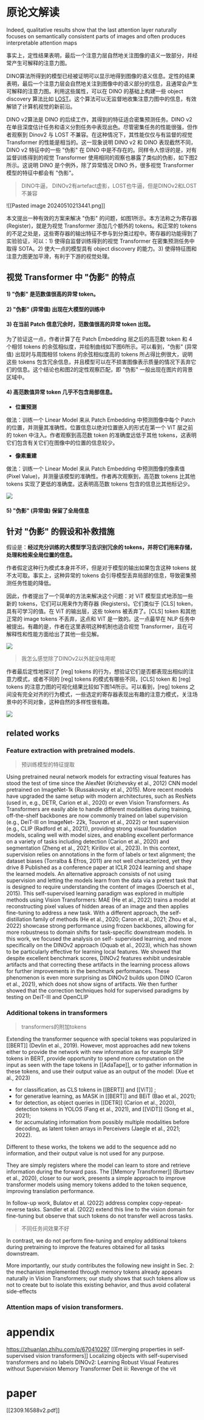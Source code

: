 # 原论文解读

Indeed, qualitative results show that the last attention layer naturally focuses on semantically consistent parts of images and often produces interpretable attention maps

事实上，定性结果表明，最后一个注意力层自然地关注图像的语义一致部分，并经常产生可解释的注意力图。

DINO算法所得到的模型已经被证明可以显示地得到图像的语义信息。定性的结果表明，最后一个注意力层会自然地关注到图像中的语义部分的信息，且通常会产生可解释的注意力图。利用这些属性，可以在 DINO 的基础上构建一些 object discovery 算法比如 [LOST](https://zhuanlan.zhihu.com/p/490813640)。这个算法可以无监督地收集注意力图中的信息，有效解锁了计算机视觉的新前沿。

DINO v2算法是 DINO 的后续工作，其得到的特征适合密集预测任务。DINO v2 在单目深度估计任务和语义分割任务中表现出色。尽管密集任务的性能很强，但作者观察到 Dinov2 与 LOST 不兼容。在这种情况下，其性能仅仅与有监督的视觉 Transformer 的性能是相当的。这一现象说明 DINO v2 和 DINO 表现截然不同，DINO v2 特征中的一些 "伪影" 在 DINO 中是不存在的。同样令人惊讶的是，对有监督训练得到的视觉 Transformer 使用相同的观察也暴露了类似的伪影，如下图2所示。这说明 DINO 是个例外，除了异常情况 DINO 外，很多视觉 Transformer 模型的特征中都会有 "伪影"。

> DINO牛逼， DINOv2有artefact虚影，LOST也牛逼，但是DINOv2和LOST不兼容

![[Pasted image 20240510213441.png]]

本文提出一种有效的方案来解决 "伪影" 的问题，如图1所示。本方法称之为寄存器 (Register)，就是为视觉 Transformer 添加几个额外的 tokens。和正常的 tokens 的不足之处是，这些寄存器的输出特征不参与到分类过程中。寄存器的功能得到了实验验证，可以：1) 使得自监督训练得到的视觉 Transformer 在密集预测任务中取得 SOTA。2) 使大一点的模型具有 object discovery 的能力。3) 使得特征图和注意力图更加平滑，有利于下游的视觉处理。

## 视觉 Transformer 中 "伪影" 的特点

#### 1) "伪影" 是范数值很高的异常 token。
#### 2) "伪影" (异常值) 出现在大模型的训练中
#### 3) 在当前 Patch 信息冗余时，范数值很高的异常 token 出现。

为了验证这一点，作者计算了在 Patch Embedding 层之后的高范数 token 和 4 个相邻 tokens 的余弦相似度，并绘制曲线如下图6所示。可以看到，"伪影" (异常值) 出现时与周围相邻 tokens 的余弦相似度高的 tokens 所占得比例很大，说明这些 tokens 包含冗余信息，并且模型可以在不损害图像表示质量的情况下丢弃它们的信息。这个结论也和图2的定性观察匹配，即 "伪影" 一般出现在图片的背景区域中。

#### 4) 高范数值异常 token 几乎不包含局部信息。

- **位置预测**

做法：训练一个 Linear Model 来从 Patch Embedding 中预测图像中每个 Patch 的位置，并测量其准确性。位置信息以绝对位置嵌入的形式在第一个 ViT 层之前的 token 中注入。作者观察到高范数 token 的准确度远低于其他 tokens，这表明它们包含有关它们在图像中的位置的信息较少。

- **像素重建**

做法：训练一个 Linear Model 来从 Patch Embedding 中预测图像的像素值 (Pixel Value)，并测量该模型的准确性。作者再次观察到，高范数 tokens 比其他 tokens 实现了更低的准确度。这表明高范数 tokens 包含的信息比其他标记少。

![](https://pic1.zhimg.com/80/v2-ff6ff96ca470b99f96fb127715699d94_1440w.webp)

#### 5) "伪影" (异常值) 保留了全局信息

## 针对 "伪影" 的假设和补救措施

假设是：**经过充分训练的大模型学习去识别冗余的 tokens，并将它们用来存储，处理和检索全局位置的信息。** 

作者假定这种行为模式本身并不坏，但是对于模型的输出如果包含这种 tokens 就不太可取。事实上，这种异常的 tokens 会引导模型丢弃局部的信息，导致密集预测任务性能的降低。

因此，作者提出了一个简单的方法来解决这个问题：对 ViT 模型显式地添加一些新的 tokens，它们可以用来作为寄存器 (Registers)。它们类似于 [CLS] token，具有可学习的值。在 ViT 的输出层，这些 tokens 被丢弃了。[CLS] token 和其他正常的 image tokens 不丢弃，这点和 ViT 是一致的。这一点最早在 NLP 任务中被提出。有趣的是，作者在这里表明这种机制也适合视觉 Transformer，且在可解释性和性能方面给出了其他一些见解。

![](https://pic3.zhimg.com/80/v2-56ee137532087f8c7fb1b88671a19cf2_1440w.webp)

> 我怎么感觉除了DINOv2以外就没啥用呢

作者最后定性地探讨了 [reg] tokens 的行为，想验证它们是否都表现出相似的注意力模式，或者不同的 [reg] tokens 的模式有哪些不同，[CLS] token 和 [reg] tokens 的注意力图的可视化结果比较如下图14所示。可以看到，[reg] tokens 之间没有完全对齐的行为模式，一些选定的寄存器表现出有趣的注意力模式，关注场景中的不同对象，这种自然的多样性很有趣。

![](https://pic2.zhimg.com/80/v2-91d932a31f73fa976ac4aa45e72b2f51_1440w.webp)


## related works

### Feature extraction with pretrained models. 
> 预训练模型的特征提取

Using pretrained neural network models for extracting visual features has stood the test of time since the AlexNet (Krizhevsky et al., 2012) CNN model pretrained on ImageNet-1k (Russakovsky et al., 2015). More recent models have upgraded the same setup with modern architectures, such as ResNets (used in, e.g., DETR, Carion et al., 2020) or even Vision Transformers. As Transformers are easily able to handle different modalities during training, off-the-shelf backbones are now commonly trained on label supervision (e.g., DeiT-III on ImageNet- 22k, Touvron et al., 2022) or text supervision (e.g., CLIP (Radford et al., 2021)), providing strong visual foundation models, scaling well with model sizes, and enabling excellent performance on a variety of tasks including detection (Carion et al., 2020) and segmentation (Zheng et al., 2021; Kirillov et al., 2023). In this context, supervision relies on annotations in the form of labels or text alignment; the dataset biases (Torralba & Efros, 2011) are not well characterized, yet they drive 8 Published as a conference paper at ICLR 2024 learning and shape the learned models. An alternative approach consists of not using supervision and letting the models learn from the data via a pretext task that is designed to require understanding the content of images (Doersch et al., 2015). This self-supervised learning paradigm was explored in multiple methods using Vision Transformers: MAE (He et al., 2022) trains a model at reconstructing pixel values of hidden areas of an image and then applies fine-tuning to address a new task. With a different approach, the self-distillation family of methods (He et al., 2020; Caron et al., 2021; Zhou et al., 2022) showcase strong performance using frozen backbones, allowing for more robustness to domain shifts for task-specific downstream models. In this work, we focused the analysis on self- supervised learning, and more specifically on the DINOv2 approach (Oquab et al., 2023), which has shown to be particularly effective for learning local features. We showed that despite excellent benchmark scores, DINOv2 features exhibit undesirable artifacts and that correcting these artifacts in the learning process allows for further improvements in the benchmark performances. These phenomenon is even more surprising as DINOv2 builds upon DINO (Caron et al., 2021), which does not show signs of artifacts. We then further showed that the correction techniques hold for supervised paradigms by testing on DeiT-III and OpenCLIP

### Additional tokens in transformers
> transformers的附加tokens

Extending the transformer sequence with special tokens was popularized in [[BERT]] (Devlin et al., 2019). However, most approaches add new tokens either to provide the network with new information as for example SEP tokens in BERT, provide opportunity to spend more computation on the input as seen with the tape tokens in [[AdaTape]], or to gather information in these tokens, and use their output value as an output of the model: 
(Xue et al., 2023)
- for classification, as CLS tokens in [[BERT]] and [[ViT]] ; 
- for generative learning, as MASK in [[BERT]] and BEiT (Bao et al., 2021); 
- for detection, as object queries in [[DETR]] (Carion et al., 2020), detection tokens in YOLOS (Fang et al., 2021), and [[ViDT]] (Song et al., 2021); 
- for accumulating information from possibly multiple modalities before decoding, as latent token arrays in Perceivers (Jaegle et al., 2021; 2022). 

Different to these works, the tokens we add to the sequence add no information, and their output value is not used for any purpose. 

They are simply registers where the model can learn to store and retrieve information during the forward pass. The [[Memory Transformer]] (Burtsev et al., 2020), closer to our work, presents a simple approach to improve transformer models using memory tokens added to the token sequence, improving translation performance. 

In follow-up work, Bulatov et al. (2022) address complex copy-repeat-reverse tasks. Sandler et al. (2022) extend this line to the vision domain for fine-tuning but observe that such tokens do not transfer well across tasks. 
> 不同任务间效果不好

In contrast, we do not perform fine-tuning and employ additional tokens during pretraining to improve the features obtained for all tasks downstream. 

More importantly, our study contributes the following new insight in Sec. 2: the mechanism implemented through memory tokens already appears naturally in Vision Transformers; our study shows that such tokens allow us not to create but to isolate this existing behavior, and thus avoid collateral side-effects
### Attention maps of vision transformers. 


# appendix
https://zhuanlan.zhihu.com/p/670410297
[[Emerging properties in self-supervised vision transformers]]
Localizing objects with self-supervised transformers and no labels
DINOv2: Learning Robust Visual Features without Supervision
Memory Transformer
Deit iii: Revenge of the vit

# paper
[[2309.16588v2.pdf]]